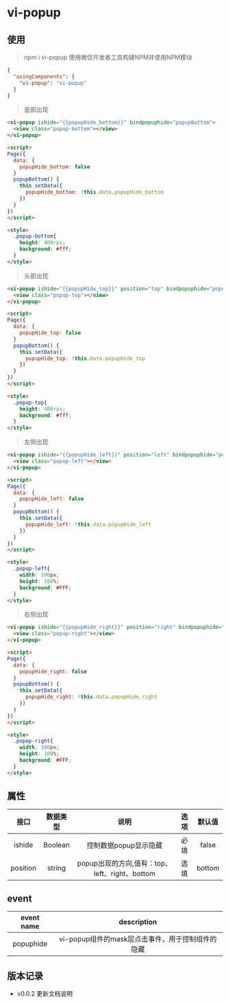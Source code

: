# vi-popup

## 使用

> npm i vi-popup
> 使用微信开发者工具构建NPM并使用NPM模块


```json
{
  "usingComponents": {
    "vi-popup": "vi-popup"
  }
}
```

> 底部出现

```HTML
<vi-popup ishide="{{popupHide_bottom}}" bindpopuphide="popupBottom">
  <view class="popup-bottom"></view>
</vi-popup>

<script>
Page({
  data: {
    popupHide_bottom: false
  }
  popupBottom() {
    this.setData({
      popupHide_bottom: !this.data.popupHide_bottom
    })
  }
})
</script>

<style>
  .popup-bottom{
    height: 400rpx;
    background: #fff;
  }
</style>
```

> 头部出现

```HTML
<vi-popup ishide="{{popupHide_top}}" position="top" bindpopuphide="popupTop">
  <view class="popup-top"></view>
</vi-popup>

<script>
Page({
  data: {
    popupHide_top: false
  }
  popupBottom() {
    this.setData({
      popupHide_top: !this.data.popupHide_top
    })
  }
})
</script>

<style>
  .popup-top{
    height: 400rpx;
    background: #fff;
  }
</style>
```

> 左侧出现
```HTML
<vi-popup ishide="{{popupHide_left}}" position="left" bindpopuphide="popupLeft">
  <view class="popup-left"></view>
</vi-popup>

<script>
Page({
  data: {
    popupHide_left: false
  }
  popupBottom() {
    this.setData({
      popupHide_left: !this.data.popupHide_left
    })
  }
})
</script>

<style>
  .popup-left{
    width: 100px;
    height: 100%;
    background: #FFF;
  }
</style>
```

> 右侧出现
```HTML
<vi-popup ishide="{{popupHide_right}}" position="right" bindpopuphide="popupRight">
  <view class="popup-right"></view>
</vi-popup>

<script>
Page({
  data: {
    popupHide_right: false
  }
  popupBottom() {
    this.setData({
      popupHide_right: !this.data.popupHide_right
    })
  }
})
</script>

<style>
  .popup-right{
    width: 100px;
    height: 100%;
    background: #FFF;
  }
</style>
```

## 属性

| 接口 | 数据类型 | 说明 | 选项 | 默认值 |
| :--: | :--: | :--: | :--: | :--: |
| ishide | Boolean | 控制数据popup显示隐藏 | 必填 | false |
| position | string | popup出现的方向,值有：top、left、right、bottom | 选填 | bottom |

## event

| event name | description |
| :--: | :--: |
| popuphide | vi-popup组件的mask层点击事件，用于控制组件的隐藏 |

## 版本记录

+ v0.0.2 更新文档说明